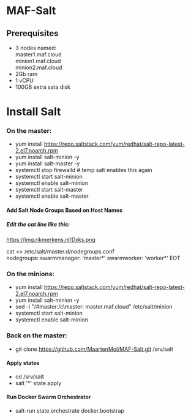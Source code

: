 # MAF-Salt
## Prerequisites
* 3 nodes named:\
    master1.maf.cloud\
    minion1.maf.cloud\
    minion2.maf.cloud
* 2Gb ram
* 1 vCPU
* 100GB extra sata disk

# Install Salt
### On the master:
* yum install https://repo.saltstack.com/yum/redhat/salt-repo-latest-2.el7.noarch.rpm 
* yum install salt-minion -y 
* yum install salt-master -y 
* systemctl stop firewalld # temp salt enables this again
* systemctl start salt-minion 
* systemctl enable salt-minion 
* systemctl start salt-master 
* systemctl enable salt-master 

#### Add Salt Node Groups Based on Host Names
##### Edit the cat line like this:
https://img.rikmerkens.nl/Dxks.png

cat <<EOT >> /etc/salt/master.d/nodegroups.conf  
nodegroups: 
  swarmmanager: 'master*' 
  swarmworker: 'worker*' 
EOT  
  
### On the minions:
* yum install https://repo.saltstack.com/yum/redhat/salt-repo-latest-2.el7.noarch.rpm 
* yum install salt-minion -y 
* sed -i "/#master:/c\master: master.maf.cloud" /etc/salt/minion 
* systemctl start salt-minion 
* systemctl enable salt-minion

### Back on the master:
* git clone https://github.com/MaartenMol/MAF-Salt.git /srv/salt

#### Apply states
* cd /srv/salt
* salt '*' state.apply

#### Run Docker Swarm Orchestrator
* salt-run state.orchestrate docker.bootstrap
